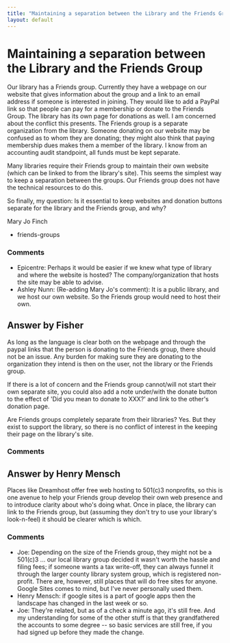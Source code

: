 ```yaml
---
title: "Maintaining a separation between the Library and the Friends Group"
layout: default
---
```

Maintaining a separation between the Library and the Friends Group
=====================
Our library has a Friends group. Currently they have a webpage on our
website that gives information about the group and a link to an email
address if someone is interested in joining. They would like to add a
PayPal link so that people can pay for a membership or donate to the
Friends Group. The library has its own page for donations as well. I am
concerned about the conflict this presents. The Friends group is a
separate organization from the library. Someone donating on our website
may be confused as to whom they are donating; they might also think that
paying membership dues makes them a member of the library. I know from
an accounting audit standpoint, all funds must be kept separate.

Many libraries require their Friends group to maintain their own website
(which can be linked to from the library's site). This seems the
simplest way to keep a separation between the groups. Our Friends group
does not have the technical resources to do this.

So finally, my question: Is it essential to keep websites and donation
buttons separate for the library and the Friends group, and why?

Mary Jo Finch

<ul class="tags"><li class="tag">friends-groups</li></ul>

### Comments ###
* Epicentre: Perhaps it would be easier if we knew what type of library and where the
website is hosted? The company/organization that hosts the site may be
able to advise.
* Ashley Nunn: (Re-adding Mary Jo's comment): It is a public library, and we host our
own website. So the Friends group would need to host their own.


Answer by Fisher
----------------
As long as the language is clear both on the webpage and through the
paypal links that the person is donating to the Friends group, there
should not be an issue. Any burden for making sure they are donating to
the organization they intend is then on the user, not the library or the
Friends group.

If there is a lot of concern and the Friends group cannot/will not start
their own separate site, you could also add a note under/with the donate
button to the effect of 'Did you mean to donate to XXX?' and link to the
other's donation page.

Are Friends groups completely separate from their libraries? Yes. But
they exist to support the library, so there is no conflict of interest
in the keeping their page on the library's site.

### Comments ###

Answer by Henry Mensch
----------------
Places like Dreamhost offer free web hosting to 501(c)3 nonprofits, so
this is one avenue to help your Friends group develop their own web
presence and to introduce clarity about who's doing what. Once in place,
the library can link to the Friends group, but (assuming they don't try
to use your library's look-n-feel) it should be clearer which is which.

### Comments ###
* Joe: Depending on the size of the Friends group, they might not be a 501(c)3
... our local library group decided it wasn't worth the hassle and
filing fees; if someone wants a tax write-off, they can always funnel it
through the larger county library system group, which is registered
non-profit. There are, however, still places that will do free sites for
anyone. Google Sites comes to mind, but I've never personally used them.
* Henry Mensch: if google sites is a part of google apps then the landscape has changed
in the last week or so.
* Joe: They're related, but as of a check a minute ago, it's still free. And my
understanding for some of the other stuff is that they grandfathered the
accounts to some degree -- so basic services are still free, if you had
signed up before they made the change.

